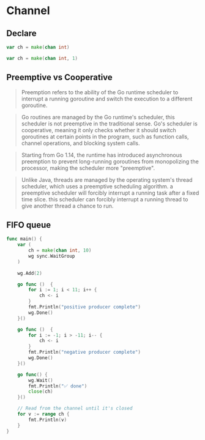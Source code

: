 # Channel

## Declare

```go
var ch = make(chan int)
```

```go
var ch = make(chan int, 1)
```

## Preemptive vs Cooperative
> Preemption refers to the ability of the Go runtime scheduler to interrupt a running goroutine and switch the execution to a different goroutine.

> Go routines are managed by the Go runtime's scheduler, this scheduler is not preemptive in the traditional sense.
> Go's scheduler is cooperative, meaning it only checks whether it should switch goroutines at certain points in the program,
> such as function calls, channel operations, and blocking system calls.

> Starting from Go 1.14, the runtime has introduced asynchronous preemption to prevent long-running goroutines from monopolizing the processor, making the scheduler more "preemptive".

> Unlike Java, threads are managed by the operating system's thread scheduler, which uses a preemptive scheduling algorithm.
> a preemptive scheduler will forcibly interrupt a running task after a fixed time slice.
> this scheduler can forcibly interrupt a running thread to give another thread a chance to run.

## FIFO queue

```go
func main() {
    var (
        ch = make(chan int, 10)
        wg sync.WaitGroup
    )
    
    wg.Add(2)

    go func ()  {
        for i := 1; i < 11; i++ {
            ch <- i
        }
        fmt.Println("positive producer complete")
        wg.Done()
    }()

    go func ()  {
        for i := -1; i > -11; i-- {
            ch <- i
        }
        fmt.Println("negative producer complete")
        wg.Done()
    }()

    go func() {
        wg.Wait()
        fmt.Println("✅ done")
        close(ch)
    }()

    // Read from the channel until it's closed
    for v := range ch {
        fmt.Println(v)
    }
}
```
